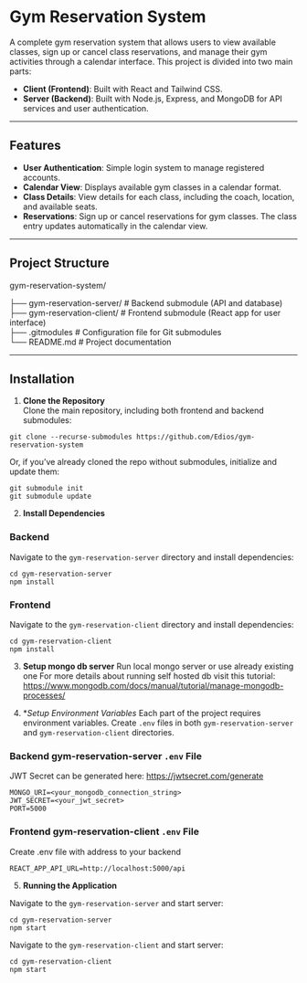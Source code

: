# Gym Reservation System
A complete gym reservation system that allows users to view available classes, sign up or cancel class reservations, and manage their gym activities through a calendar interface. This project is divided into two main parts:

- **Client (Frontend)**: Built with React and Tailwind CSS.
- **Server (Backend)**: Built with Node.js, Express, and MongoDB for API services and user authentication.

-----------------
## Features
- **User Authentication**: Simple login system to manage registered accounts.
- **Calendar View**: Displays available gym classes in a calendar format.
- **Class Details**: View details for each class, including the coach, location, and available seats.
- **Reservations**: Sign up or cancel reservations for gym classes. The class entry updates automatically in the calendar view.

-----------------
## Project Structure
gym-reservation-system/

├── gym-reservation-server/          # Backend submodule (API and database)  
├── gym-reservation-client/         # Frontend submodule (React app for user interface)  
├── .gitmodules       # Configuration file for Git submodules  
└── README.md         # Project documentation  

-----------------
## Installation
1. **Clone the Repository**  
Clone the main repository, including both frontend and backend submodules:
```
git clone --recurse-submodules https://github.com/Edios/gym-reservation-system
```
Or, if you’ve already cloned the repo without submodules, initialize and update them:
```
git submodule init
git submodule update
```
2. **Install Dependencies**
### Backend  
Navigate to the `gym-reservation-server` directory and install dependencies:
```
cd gym-reservation-server
npm install
```
### Frontend  
Navigate to the `gym-reservation-client` directory and install dependencies:
```
cd gym-reservation-client
npm install
```
3. **Setup mongo db server**
Run local mongo server or use already existing one
For more details about running self hosted db visit this tutorial: https://www.mongodb.com/docs/manual/tutorial/manage-mongodb-processes/

4. **Setup Environment Variables*
Each part of the project requires environment variables. Create `.env` files in both `gym-reservation-server` and `gym-reservation-client` directories.

### Backend gym-reservation-server `.env` File
JWT Secret can be generated here: https://jwtsecret.com/generate
```
MONGO_URI=<your_mongodb_connection_string> 
JWT_SECRET=<your_jwt_secret> 
PORT=5000
```
### Frontend gym-reservation-client `.env` File
Create .env file with address to your backend
```
REACT_APP_API_URL=http://localhost:5000/api
```
5. **Running the Application**

Navigate to the `gym-reservation-server` and start server:
```
cd gym-reservation-server
npm start
```
Navigate to the `gym-reservation-client` and start server:
```
cd gym-reservation-client
npm start
```
